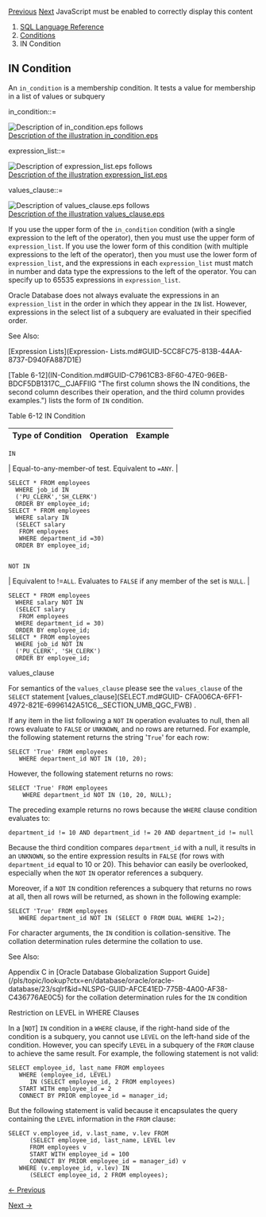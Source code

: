 [Previous](EXISTS-Condition.md) [Next](IS-OF-type-Condition.md) JavaScript
must be enabled to correctly display this content

  1. [SQL Language Reference ](index.md)
  2. [ Conditions](Conditions.md)
  3. IN Condition 

## IN Condition

An `in_condition` is a membership condition. It tests a value for membership
in a list of values or subquery

in_condition::=

![Description of in_condition.eps
follows](https://docs.oracle.com/en/database/oracle/oracle-database/23/sqlrf/img/in_condition.gif)  
[Description of the illustration in_condition.eps](img_text/in_condition.md)

expression_list::=

![Description of expression_list.eps
follows](https://docs.oracle.com/en/database/oracle/oracle-database/23/sqlrf/img/expression_list.gif)  
[Description of the illustration
expression_list.eps](img_text/expression_list.md)

values_clause::=

![Description of values_clause.eps
follows](https://docs.oracle.com/en/database/oracle/oracle-database/23/sqlrf/img/values_clause.gif)  
[Description of the illustration
values_clause.eps](img_text/values_clause.md)

If you use the upper form of the `in_condition` condition (with a single
expression to the left of the operator), then you must use the upper form of
`expression_list`. If you use the lower form of this condition (with multiple
expressions to the left of the operator), then you must use the lower form of
`expression_list`, and the expressions in each `expression_list` must match in
number and data type the expressions to the left of the operator. You can
specify up to 65535 expressions in `expression_list`.

Oracle Database does not always evaluate the expressions in an
`expression_list` in the order in which they appear in the `IN` list. However,
expressions in the select list of a subquery are evaluated in their specified
order.

See Also:

[Expression Lists](Expression-
Lists.md#GUID-5CC8FC75-813B-44AA-8737-D940FA887D1E)

[Table 6-12](IN-Condition.md#GUID-C7961CB3-8F60-47E0-96EB-
BDCF5DB1317C__CJAFFIIG "The first column shows the IN conditions, the second
column describes their operation, and the third column provides examples.")
lists the form of `IN` condition.

Table 6-12 IN Condition

Type of Condition | Operation | Example  
---|---|---  
      
    
    IN

|  Equal-to-any-member-of test. Equivalent to `=ANY`.  | 
    
    
    SELECT * FROM employees
      WHERE job_id IN
      ('PU_CLERK','SH_CLERK')
      ORDER BY employee_id;
    SELECT * FROM employees
      WHERE salary IN
      (SELECT salary 
       FROM employees
       WHERE department_id =30)
      ORDER BY employee_id;  
      
    
    NOT IN 

|  Equivalent to !=`ALL`. Evaluates to `FALSE` if any member of the set is `NULL`.  | 
    
    
    SELECT * FROM employees
      WHERE salary NOT IN
      (SELECT salary 
       FROM employees
      WHERE department_id = 30)
      ORDER BY employee_id;
    SELECT * FROM employees
      WHERE job_id NOT IN
      ('PU_CLERK', 'SH_CLERK')
      ORDER BY employee_id;  
  
values_clause

For semantics of the `values_clause` please see the `values_clause` of the
`SELECT` statement [values_clause](SELECT.md#GUID-
CFA006CA-6FF1-4972-821E-6996142A51C6__SECTION_UMB_QGC_FWB) .

If any item in the list following a `NOT` `IN` operation evaluates to null,
then all rows evaluate to `FALSE` or `UNKNOWN`, and no rows are returned. For
example, the following statement returns the string '`True`' for each row:

    
    
    SELECT 'True' FROM employees
       WHERE department_id NOT IN (10, 20);
    

However, the following statement returns no rows:

    
    
    SELECT 'True' FROM employees
        WHERE department_id NOT IN (10, 20, NULL); 
    

The preceding example returns no rows because the `WHERE` clause condition
evaluates to:

    
    
    department_id != 10 AND department_id != 20 AND department_id != null 
    

Because the third condition compares `department_id` with a null, it results
in an `UNKNOWN`, so the entire expression results in `FALSE` (for rows with
`department_id` equal to 10 or 20). This behavior can easily be overlooked,
especially when the `NOT` `IN` operator references a subquery.

Moreover, if a `NOT` `IN` condition references a subquery that returns no rows
at all, then all rows will be returned, as shown in the following example:

    
    
    SELECT 'True' FROM employees
       WHERE department_id NOT IN (SELECT 0 FROM DUAL WHERE 1=2);

For character arguments, the `IN` condition is collation-sensitive. The
collation determination rules determine the collation to use.

See Also:

Appendix C in [Oracle Database Globalization Support
Guide](/pls/topic/lookup?ctx=en/database/oracle/oracle-
database/23/sqlrf&id=NLSPG-GUID-AFCE41ED-775B-4A00-AF38-C436776AE0C5) for the
collation determination rules for the `IN` condition

Restriction on LEVEL in WHERE Clauses

In a [`NOT`] `IN` condition in a `WHERE` clause, if the right-hand side of the
condition is a subquery, you cannot use `LEVEL` on the left-hand side of the
condition. However, you can specify `LEVEL` in a subquery of the `FROM` clause
to achieve the same result. For example, the following statement is not valid:

    
    
    SELECT employee_id, last_name FROM employees
       WHERE (employee_id, LEVEL) 
          IN (SELECT employee_id, 2 FROM employees)
       START WITH employee_id = 2
       CONNECT BY PRIOR employee_id = manager_id;
    

But the following statement is valid because it encapsulates the query
containing the `LEVEL` information in the `FROM` clause:

    
    
    SELECT v.employee_id, v.last_name, v.lev FROM
          (SELECT employee_id, last_name, LEVEL lev 
          FROM employees v
          START WITH employee_id = 100 
          CONNECT BY PRIOR employee_id = manager_id) v 
       WHERE (v.employee_id, v.lev) IN
          (SELECT employee_id, 2 FROM employees); 


[← Previous](EXISTS-Condition.md)

[Next →](IS-OF-type-Condition.md)
